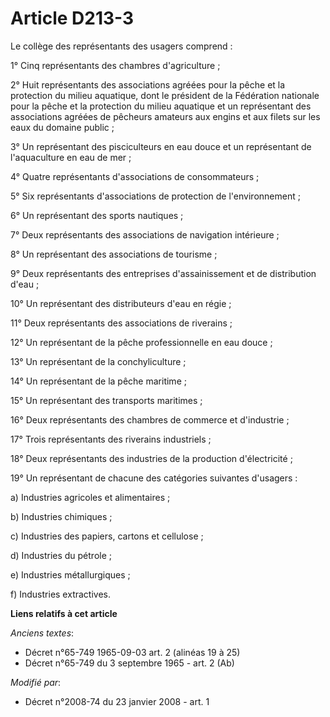 # Article D213-3

Le collège des représentants des usagers comprend :

1° Cinq représentants des chambres d'agriculture ;

2° Huit représentants des associations agréées pour la pêche et la protection du milieu aquatique, dont le président de la
Fédération nationale pour la pêche et la protection du milieu aquatique et un représentant des associations agréées de
pêcheurs amateurs aux engins et aux filets sur les eaux du domaine public ;

3° Un représentant des pisciculteurs en eau douce et un représentant de l'aquaculture en eau de mer ;

4° Quatre représentants d'associations de consommateurs ;

5° Six représentants d'associations de protection de l'environnement ;

6° Un représentant des sports nautiques ;

7° Deux représentants des associations de navigation intérieure ;

8° Un représentant des associations de tourisme ;

9° Deux représentants des entreprises d'assainissement et de distribution d'eau ;

10° Un représentant des distributeurs d'eau en régie ;

11° Deux représentants des associations de riverains ;

12° Un représentant de la pêche professionnelle en eau douce ;

13° Un représentant de la conchyliculture ;

14° Un représentant de la pêche maritime ;

15° Un représentant des transports maritimes ;

16° Deux représentants des chambres de commerce et d'industrie ;

17° Trois représentants des riverains industriels ;

18° Deux représentants des industries de la production d'électricité ;

19° Un représentant de chacune des catégories suivantes d'usagers :

a) Industries agricoles et alimentaires ;

b) Industries chimiques ;

c) Industries des papiers, cartons et cellulose ;

d) Industries du pétrole ;

e) Industries métallurgiques ;

f) Industries extractives.

**Liens relatifs à cet article**

_Anciens textes_:

  - Décret n°65-749 1965-09-03 art. 2 (alinéas 19 à 25)
  - Décret n°65-749 du 3 septembre 1965 - art. 2 (Ab)

_Modifié par_:

  - Décret n°2008-74 du 23 janvier 2008 - art. 1
